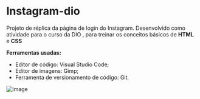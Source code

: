 # Instagram-dio
Projeto de réplica da página de login do Instagram. Desenvolvido como atividade para o curso da DIO , para treinar os conceitos básicos de **HTML** e **CSS**

**Ferramentas usadas:**
  - Editor de código: Visual Studio Code;
  - Editor de imagens: Gimp;
  - Ferramenta de versionamento de código: Git.

![image](https://user-images.githubusercontent.com/102427205/176064962-e02b11e5-a356-457e-950b-9b4f6a6fdb62.png)
